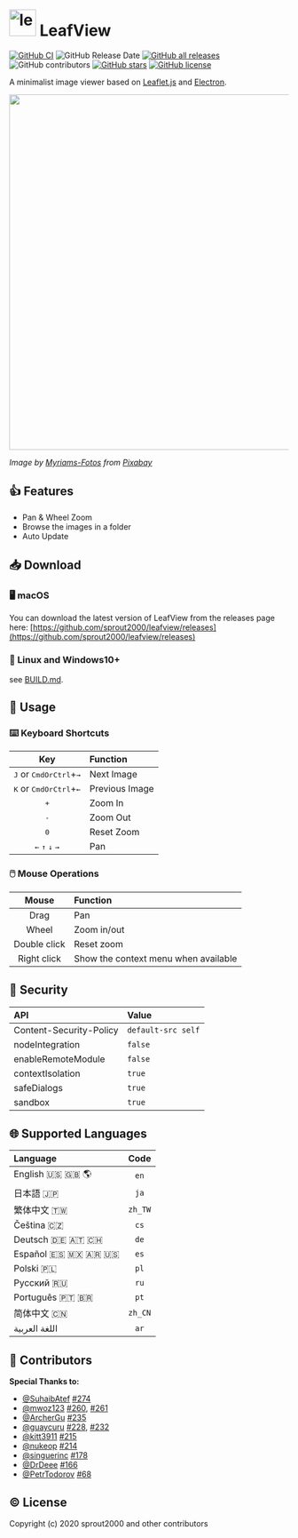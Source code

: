 # <img width="48" alt="leaves" src="https://user-images.githubusercontent.com/52094761/156916014-b9472d73-3270-455a-be95-25e527efeaff.svg" /> LeafView

[![GitHub CI](https://github.com/sprout2000/leafview/actions/workflows/release.yml/badge.svg)](https://github.com/sprout2000/leafview/actions/workflows/release.yml)
![GitHub Release Date](https://img.shields.io/github/release-date/sprout2000/leafview)
[![GitHub all releases](https://img.shields.io/github/downloads/sprout2000/leafview/total)](https://github.com/sprout2000/leafview/releases)
![GitHub contributors](https://img.shields.io/github/contributors/sprout2000/leafview)
[![GitHub stars](https://img.shields.io/github/stars/sprout2000/leafview)](https://github.com/sprout2000/leafview/stargazers)
[![GitHub license](https://img.shields.io/github/license/sprout2000/leafview)](https://github.com/sprout2000/leafview/blob/master/LICENSE.md)

A minimalist image viewer based on [Leaflet.js](https://leafletjs.com/) and [Electron](https://www.electronjs.org/).

<img width="640" src="https://user-images.githubusercontent.com/52094761/157586637-4b2deb8e-a1f7-46ef-9f24-d0efeb6a97a8.png">

_Image by <a href="https://pixabay.com/users/myriams-fotos-1627417/?utm_source=link-attribution&amp;utm_medium=referral&amp;utm_campaign=image&amp;utm_content=1568646">Myriams-Fotos</a> from <a href="https://pixabay.com/?utm_source=link-attribution&amp;utm_medium=referral&amp;utm_campaign=image&amp;utm_content=1568646">Pixabay</a>_

## :thumbsup: Features

- Pan & Wheel Zoom
- Browse the images in a folder
- Auto Update

## :inbox_tray: Download

### :desktop_computer: macOS

You can download the latest version of LeafView from the releases page here:
[https://github.com/sprout2000/leafview/releases](https://github.com/sprout2000/leafview/releases)

### :penguin: Linux and Windows10+

see [BUILD.md](https://github.com/sprout2000/leafview/blob/main/BUILD.md#how-to-build).

## :green_book: Usage

### :keyboard: Keyboard Shortcuts

|                                     Key                                     | Function       |
| :-------------------------------------------------------------------------: | :------------- |
|           <kbd>J</kbd> or <kbd>CmdOrCtrl</kbd>+<kbd>&#8594;</kbd>           | Next Image     |
|           <kbd>K</kbd> or <kbd>CmdOrCtrl</kbd>+<kbd>&#8592;</kbd>           | Previous Image |
|                                <kbd>+</kbd>                                 | Zoom In        |
|                                <kbd>-</kbd>                                 | Zoom Out       |
|                                <kbd>0</kbd>                                 | Reset Zoom     |
| <kbd>&#8592;</kbd> <kbd>&#8593;</kbd> <kbd>&#8595;</kbd> <kbd>&#8594;</kbd> | Pan            |

### :computer_mouse: Mouse Operations

|    Mouse     | Function                             |
| :----------: | :----------------------------------- |
|     Drag     | Pan                                  |
|    Wheel     | Zoom in/out                          |
| Double click | Reset zoom                           |
| Right click  | Show the context menu when available |

## :closed_lock_with_key: Security

| API                     | Value              |
| :---------------------- | :----------------- |
| Content-Security-Policy | `default-src self` |
| nodeIntegration         | `false`            |
| enableRemoteModule      | `false`            |
| contextIsolation        | `true`             |
| safeDialogs             | `true`             |
| sandbox                 | `true`             |

## :globe_with_meridians: Supported Languages

| Language                               |  Code   |
| :------------------------------------- | :-----: |
| English :us: :uk: :earth_americas:     |  `en`   |
| 日本語 :jp:                            |  `ja`   |
| 繁体中文 :taiwan:                      | `zh_TW` |
| Čeština :czech_republic:               |  `cs`   |
| Deutsch :de: :austria: :switzerland:   |  `de`   |
| Español :es: :mexico: :argentina: :us: |  `es`   |
| Polski :poland:                        |  `pl`   |
| Русский :ru:                           |  `ru`   |
| Português :portugal: :brazil:          |  `pt`   |
| 简体中文 :cn:                          | `zh_CN` |
| اللغة العربية                          |  `ar`   |

## :tada: Contributors

**Special Thanks to:**

- [@SuhaibAtef](https://github.com/SuhaibAtef) [#274](https://github.com/sprout2000/leafview/pull/274)
- [@mwoz123](https://github.com/mwoz123) [#260](https://github.com/sprout2000/leafview/pull/260), [#261](https://github.com/sprout2000/leafview/pull/261)
- [@ArcherGu](https://github.com/ArcherGu) [#235](https://github.com/sprout2000/leafview/pull/235)
- [@guaycuru](https://github.com/guaycuru) [#228](https://github.com/sprout2000/leafview/pull/228), [#232](https://github.com/sprout2000/leafview/pull/232)
- [@kitt3911](https://github.com/kitt3911) [#215](https://github.com/sprout2000/leafview/pull/215)
- [@nukeop](https://github.com/nukeop) [#214](https://github.com/sprout2000/leafview/pull/214)
- [@singuerinc](https://github.com/singuerinc) [#178](https://github.com/sprout2000/leafview/pull/178)
- [@DrDeee](https://github.com/DrDeee) [#166](https://github.com/sprout2000/leafview/pull/166)
- [@PetrTodorov](https://github.com/PetrTodorov) [#68](https://github.com/sprout2000/leafview/pull/68)

## :copyright: License

Copyright (c) 2020 sprout2000 and other contributors
